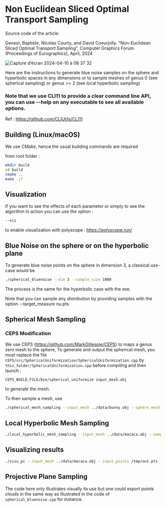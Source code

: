 # Non Euclidean Sliced Optimal Transport Sampling

Source code of the article:

Genest, Baptiste, Nicolas Courty, and David Coeurjolly. "Non-Euclidean Sliced Optimal Transport Sampling", Computer Graphics Forum (Proceedings of Eurographics), April, 2024

![Capture d’écran 2024-04-10 à 08 37 32](https://github.com/baptiste-genest/NESOTS/assets/700165/b690e08d-e999-47cc-b1b9-37cb85438906)

Here are the instructions to generate blue noise samples on the sphere and hyperbolic spaces in any dimensions or to sample meshes of genus 0 (see spherical sampling) or genus >= 2 (see local hyperbolic sampling)

### Note that we use CLI11 to provide a clear command line API, you can use --help on any executable to see all available options.
Ref : https://github.com/CLIUtils/CLI11

## Building (Linux/macOS)

We use CMake, hence the usual building commands are required

from root folder :
 ```bash
 mkdir build 
 cd build
 cmake ..
 make -j7
 ```

## Visualization

If you want to see the effects of each parameter or simply to see the algorithm in action you can use the option :
``` bash
--viz 
```

to enable visualization with polyscope : https://polyscope.run/

## Blue Noise on the sphere or on the hyperbolic plane

To generate blue noise points on the sphere in dimension 3, a classical use-case would be
```bash
./spherical_bluenoise --dim 3 --sample_size 1000 
```

The process is the same for the hyperbolic case with the exe.

Note that you can sample any distribution by providing samples with the option --target\_measure nu.pts

## Spherical Mesh Sampling
### CEPS Modification 
We use CEPS (https://github.com/MarkGillespie/CEPS) to maps a genus zero mesh to the sphere,
To generate and output the spherical mesh, you must replace the file `CEPS/src/SphericalUniformization/SphericalUniformization.cpp`
by `this_folder/SphericalUniformization.cpp` before compiling and then launch : 
```bash
CEPS_BUILD_FILE/bin/spherical_uniformize input_mesh.obj
```
to generate the mesh.

To then sample a mesh, use 
```bash
./spherical_mesh_sampling --input_mesh ../data/bunny.obj --sphere_mesh data/spherical-bunny.obj --sample_size 1000
```

## Local Hyperbolic Mesh Sampling


```bash
./local_hyperbolic_mesh_sampling --input_mesh ../data/macaca.obj --sample_size 1000
```

## Visualizing results

```bash
./vizu_pc --input_mesh ../data/macaca.obj --input_points /tmp/out.pts
```

## Projective Plane Sampling

The code here only illustrates visually its use but one could export points clouds in the same way as illustrated in the code of `spherical_bluenoise.cpp` for instance.
